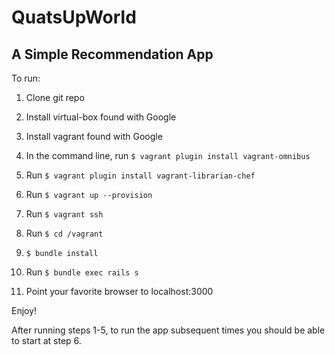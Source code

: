 QuatsUpWorld 
============

A Simple Recommendation App
---------------------------

To run:

1. Clone git repo

2. Install virtual-box found with Google

3. Install vagrant found with Google

4. In the command line, run ```$ vagrant plugin install vagrant-omnibus```

5. Run ```$ vagrant plugin install
   vagrant-librarian-chef```

6. Run ```$ vagrant up --provision```

7. Run ```$ vagrant ssh```

8. Run ```$ cd /vagrant```

9. ```$ bundle install```

10. Run ```$ bundle exec rails s```

11. Point your favorite browser to localhost:3000

Enjoy!

After running steps 1-5, to run the app subsequent times you should be
able to start at step 6.
